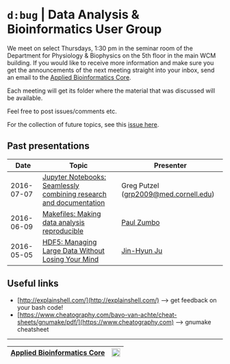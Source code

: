 # `d:bug` | Data Analysis & Bioinformatics User Group 

We meet on select Thursdays, 1:30 pm in the seminar room of the Department for Physiology & Biophysics on the 5th floor in the main WCM building. If you would like to receive more information and make sure you get the announcements of the next meeting straight into your inbox, send an email to the [Applied Bioinformatics Core](https://abc.med.cornell.edu).

Each meeting will get its folder where the material that was discussed will be available.

Feel free to post issues/comments etc.

For the collection of future topics, see this [issue here](https://github.com/abcdbug/dbug/issues/1).

## Past presentations

| Date | Topic | Presenter |
|------|-------|-----------|
|2016-07-07 | [Jupyter Notebooks: Seamlessly combining research and documentation](https://github.com/abcdbug/dbug/tree/master/2016-07-07_JupyterNotebooks) | Greg Putzel (<grp2009@med.cornell.edu>)  |
|2016-06-09 | [Makefiles: Making data analysis reproducible](https://github.com/abcdbug/dbug/tree/master/2016-06-09_Makefiles) | [Paul Zumbo](https://abc.med.cornell.edu/) |
|2016-05-05 | [HDF5: Managing Large Data Without Losing Your Mind](https://github.com/abcdbug/dbug/tree/master/2016-05-05_HDF5-Format) | [Jin-Hyun Ju](http://mezeylab.cb.bscb.cornell.edu/PeopleDetail.aspx?Y=Jinhyun%20Ju) |

## Useful links

* [http://explainshell.com/](http://explainshell.com/) --> get feedback on your bash code!
* [https://www.cheatography.com/bavo-van-achte/cheat-sheets/gnumake/pdf/](https://www.cheatography.com) --> gnumake cheatsheet

----------------------------
| [Applied Bioinformatics Core](https://abc.med.cornell.edu) | <img src="https://raw.githubusercontent.com/abcdbug/dbug/master/WCM_logo.png" alt="WCM" style="height: 20px;"/> |
|---------------|---------------|

